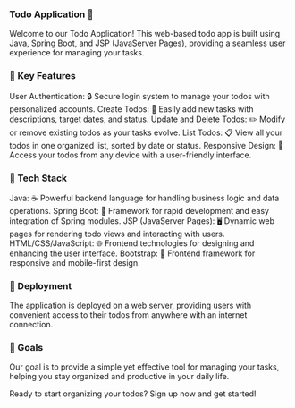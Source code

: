 ### Todo Application 📝
Welcome to our Todo Application! This web-based todo app is built using Java, Spring Boot, and JSP (JavaServer Pages), providing a seamless user experience for managing your tasks.

### 🚀 Key Features

User Authentication: 🔒 Secure login system to manage your todos with personalized accounts.
Create Todos: 📌 Easily add new tasks with descriptions, target dates, and status.
Update and Delete Todos: ✏️ Modify or remove existing todos as your tasks evolve.
List Todos: 📋 View all your todos in one organized list, sorted by date or status.
Responsive Design: 📱 Access your todos from any device with a user-friendly interface.

### 🔧 Tech Stack

Java: ☕ Powerful backend language for handling business logic and data operations.
Spring Boot: 🌱 Framework for rapid development and easy integration of Spring modules.
JSP (JavaServer Pages): 🖥️ Dynamic web pages for rendering todo views and interacting with users.
HTML/CSS/JavaScript: 🌐 Frontend technologies for designing and enhancing the user interface.
Bootstrap: 🎨 Frontend framework for responsive and mobile-first design.

### 📡 Deployment

The application is deployed on a web server, providing users with convenient access to their todos from anywhere with an internet connection.

### 🎯 Goals

Our goal is to provide a simple yet effective tool for managing your tasks, helping you stay organized and productive in your daily life.

Ready to start organizing your todos? Sign up now and get started!
